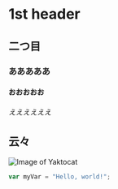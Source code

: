 # 1st header
## 二つ目
### あああああ
#### おおおおお
###### ええええええ
## 云々
![Image of Yaktocat](https://octodex.github.com/images/yaktocat.png)
``` javascript
var myVar = "Hello, world!";
```
